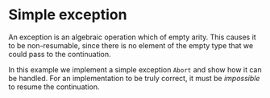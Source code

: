 # Simple exception

An exception is an algebraic operation which of empty arity. This causes it to
be non-resumable, since there is no element of the empty type that we could pass to the continuation.

In this example we implement a simple exception `Abort` and show how it can be
handled. For an implementation to be truly correct, it must be *impossible* to
resume the continuation.

